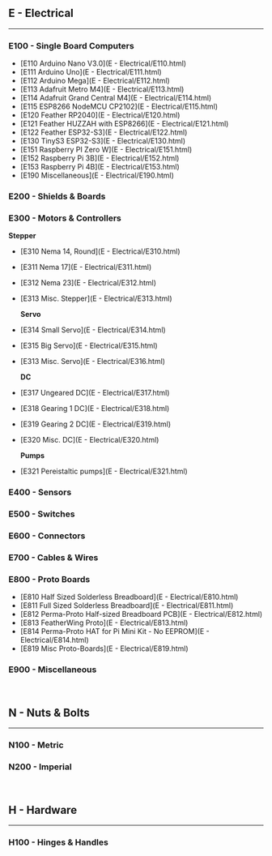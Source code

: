 
## E - Electrical
***

### E100 - Single Board Computers

- [E110    Arduino Nano V3.0](E - Electrical/E110.html)
- [E111    Arduino Uno](E - Electrical/E111.html)
- [E112    Arduino Mega](E - Electrical/E112.html)
- [E113    Adafruit Metro M4](E - Electrical/E113.html)
- [E114    Adafruit Grand Central M4](E - Electrical/E114.html)
- [E115    ESP8266 NodeMCU CP2102](E - Electrical/E115.html)
- [E120    Feather RP2040](E - Electrical/E120.html)
- [E121    Feather HUZZAH with ESP8266](E - Electrical/E121.html)
- [E122    Feather ESP32-S3](E - Electrical/E122.html)
- [E130    TinyS3 ESP32-S3](E - Electrical/E130.html)
- [E151    Raspberry PI Zero W](E - Electrical/E151.html)
- [E152    Raspberry Pi 3B](E - Electrical/E152.html)
- [E153    Raspberry Pi 4B](E - Electrical/E153.html)
- [E190    Miscellaneous](E - Electrical/E190.html)

### E200 - Shields & Boards

### E300 - Motors & Controllers

  **Stepper**
- [E310    Nema 14, Round](E - Electrical/E310.html)
- [E311    Nema 17](E - Electrical/E311.html)
- [E312    Nema 23](E - Electrical/E312.html)
- [E313    Misc. Stepper](E - Electrical/E313.html)

  **Servo**
- [E314    Small Servo](E - Electrical/E314.html)
- [E315    Big Servo](E - Electrical/E315.html)
- [E313    Misc. Servo](E - Electrical/E316.html)

  **DC**
- [E317    Ungeared DC](E - Electrical/E317.html)
- [E318    Gearing 1 DC](E - Electrical/E318.html)
- [E319    Gearing 2 DC](E - Electrical/E319.html)
- [E320    Misc. DC](E - Electrical/E320.html)

  **Pumps**
- [E321    Pereistaltic pumps](E - Electrical/E321.html)

### E400 - Sensors

### E500 - Switches

### E600 - Connectors

### E700 - Cables & Wires

### E800 - Proto Boards

- [E810    Half Sized Solderless Breadboard](E - Electrical/E810.html)
- [E811    Full Sized Solderless Breadboard](E - Electrical/E811.html)
- [E812    Perma-Proto Half-sized Breadboard PCB](E - Electrical/E812.html)
- [E813    FeatherWing Proto](E - Electrical/E813.html)
- [E814    Perma-Proto HAT for Pi Mini Kit - No EEPROM](E - Electrical/E814.html)
- [E819    Misc Proto-Boards](E - Electrical/E819.html)

### E900 - Miscellaneous

<br>

## N - Nuts & Bolts
***

### N100 - Metric

### N200 - Imperial

<br>

## H - Hardware
***

### H100 - Hinges & Handles
